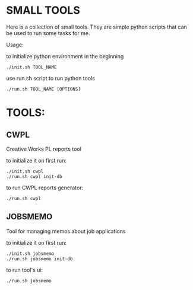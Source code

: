 # SMALL TOOLS


Here is a collection of small tools.
They are simple python scripts that can be used to run some tasks for me.


Usage:

to initialize python environment in the beginning

```
./init.sh TOOL_NAME
```


use run.sh script to run python tools

```
./run.sh TOOL_NAME [OPTIONS]
```

# TOOLS:

## CWPL

Creative Works PL reports tool


to initialize it on first run:
```
./init.sh cwpl
./run.sh cwpl init-db
```

to run CWPL reports generator:

```
./run.sh cwpl
```


## JOBSMEMO

Tool for managing memos about job applications

to initialize it on first run:
```
./init.sh jobsmemo
./run.sh jobsmemo init-db
```

to run tool's ui:
```
./run.sh jobsmemo
```